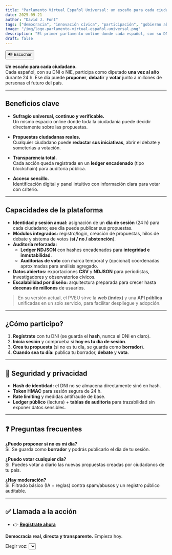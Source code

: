 ```yaml
---
title: "Parlamento Virtual Español Universal: un escaño para cada ciudadano"
date: 2025-09-21
author: "David J. Font"
tags: ["democracia", "innovación cívica", "participación", "gobierno abierto", "España"]
image: "/img/logo-parlamento-virtual-español-universal.png"
description: "El primer parlamento online donde cada español, con su DNI, puede proponer, debatir y votar. Democracia real, directa y transparente."
draft: false
---
```


<div id="tts-controls">
  <button id="tts-play" onclick="ttsPlay()">🔊 Escuchar</button>
  <button id="tts-pause" onclick="ttsPause()" style="display:none;">⏸ Pausar</button>
  <button id="tts-stop" onclick="ttsStop()" style="display:none;">⏹ Detener</button>
</div>
<P></P>
<div></div>

**Un escaño para cada ciudadano.**  
Cada español, con su DNI o NIE, participa como diputado **una vez al año** durante 24 h. Ese día puede **proponer**, **debatir** y **votar** junto a millones de personas el futuro del país.

---

##  Beneficios clave

- **Sufragio universal, continuo y verificable.**  
  Un mismo espacio online donde toda la ciudadanía puede decidir directamente sobre las propuestas.

- **Propuestas ciudadanas reales.**  
  Cualquier ciudadano puede **redactar sus iniciativas**, abrir el debate y someterlas a votación.

- **Transparencia total.**  
  Cada acción queda registrada en un **ledger encadenado** (tipo blockchain) para auditoría pública.

- **Acceso sencillo.**  
  Identificación digital y panel intuitivo con información clara para votar con criterio.

---

##  Capacidades de la plataforma

- **Identidad y sesión anual:** asignación de un **día de sesión** (24 h) para cada ciudadano; ese día puede publicar sus propuestas.  
- **Módulos integrados:** registro/login, creación de propuestas, hilos de debate y sistema de votos (**sí / no / abstención**).  
- **Auditoría reforzada:**  
  - **Ledger NDJSON** con hashes encadenados para **integridad e inmutabilidad**.  
  - **Auditorías de voto** con marca temporal y (opcional) coordenadas aproximadas para análisis agregado.  
- **Datos abiertos:** exportaciones **CSV** y **NDJSON** para periodistas, investigadores y observatorios cívicos.  
- **Escalabilidad por diseño:** arquitectura preparada para crecer hasta **decenas de millones** de usuarios.

> En su versión actual, el PVEU sirve la **web (index)** y una **API pública** unificadas en un solo servicio, para facilitar despliegue y adopción.

---

##  ¿Cómo participo?

1. **Regístrate** con tu DNI (se guarda el **hash**, nunca el DNI en claro).  
2. **Inicia sesión** y comprueba si **hoy es tu día de sesión**.  
3. **Crea tu propuesta** (si no es tu día, se guarda como **borrador**).  
4. **Cuando sea tu día:** publica tu borrador, **debate** y **vota**.

---

## 🔐 Seguridad y privacidad

- **Hash de identidad:** el DNI no se almacena directamente sinó en hash.  
- **Token HMAC** para sesión segura de 24 h.  
- **Rate limiting** y medidas antifraude de base.  
- **Ledger público** (lectura) + **tablas de auditoría** para trazabilidad sin exponer datos sensibles.


---

## ❓ Preguntas frecuentes

**¿Puedo proponer si no es mi día?**  
Sí. Se guarda como **borrador** y podrás publicarlo el día de tu sesión.

**¿Puedo votar cualquier día?**  
Sí. Puedes votar a diario las nuevas propuestas creadas por ciudadanos de tu país.

**¿Hay moderación?**  
Sí. Filtrado básico (IA + reglas) contra spam/abusos y un registro público auditable.

---

## ✅ Llamada a la acción

- 👉 **[Regístrate ahora](/)**

**Democracia real, directa y transparente.** Empieza hoy.


<div>
  <label for="voice-select">Elegir voz:</label>
  <select id="voice-select"></select>
</div>

<script>
  let utterance;
  let isSpeaking = false;
  let isPaused = false;

function ttsPlay() {
  const content = document.querySelector('.post-content')?.innerText || '';
  if (!content.trim()) {
    alert("No hay contenido para leer.");
    return;
  }

  // 👉 Buscar la palabra "Detener" y recortar el texto desde ahí
  const startIndex = content.indexOf("Detener");
  let textToRead = content;
  if (startIndex !== -1) {
    textToRead = content.substring(startIndex);
  }

  speechSynthesis.cancel();
  utterance = new SpeechSynthesisUtterance(textToRead);

  utterance.lang = 'es-ES';

  const selectedIndex = document.getElementById('voice-select')?.value;
  if (voices[selectedIndex]) {
    utterance.voice = voices[selectedIndex];
  }

  utterance.onstart = () => {
    isSpeaking = true;
    isPaused = false;
    document.getElementById('tts-play').style.display = 'none';
    document.getElementById('tts-pause').style.display = 'inline-block';
    document.getElementById('tts-stop').style.display = 'inline-block';
  };

  utterance.onend = () => resetTTS();
  utterance.onerror = () => resetTTS();

  speechSynthesis.speak(utterance);
}

  function ttsPause() {
    const btn = document.getElementById('tts-pause');
    if (isSpeaking && !isPaused) {
      speechSynthesis.pause();
      isPaused = true;
      btn.innerText = '▶️ Reanudar';
    } else if (isPaused) {
      speechSynthesis.resume();
      isPaused = false;
      btn.innerText = '⏸ Pausar';
    }
  }

  function ttsStop() {
    speechSynthesis.cancel();
    resetTTS();
  }

  function resetTTS() {
    isSpeaking = false;
    isPaused = false;
    document.getElementById('tts-play').style.display = 'inline-block';
    document.getElementById('tts-pause').style.display = 'none';
    document.getElementById('tts-stop').style.display = 'none';
    document.getElementById('tts-pause').innerText = '⏸ Pausar';
  }

// Pausar si el usuario cambia de pestaña o minimiza la ventana
document.addEventListener('visibilitychange', () => {
  if (document.hidden && isSpeaking && !isPaused) {
    speechSynthesis.pause();
    isPaused = true;
    const btn = document.getElementById('tts-pause');
    if (btn) btn.innerText = '▶️ Reanudar';
  }
});
let voices = [];

function loadVoices() {
  voices = speechSynthesis.getVoices();
  const voiceSelect = document.getElementById('voice-select');

  voiceSelect.innerHTML = ''; // limpiar
  voices.forEach((voice, i) => {
    const option = document.createElement('option');
    option.value = i;
    option.textContent = `${voice.name} (${voice.lang})`;
    voiceSelect.appendChild(option);
  });
}

// Algunos navegadores tardan en cargar voces
speechSynthesis.onvoiceschanged = loadVoices;
function loadVoices() {
  voices = speechSynthesis.getVoices().filter(v => v.lang.startsWith("es-"));
  const voiceSelect = document.getElementById('voice-select');

  voiceSelect.innerHTML = '';
  voices.forEach((voice, i) => {
    const option = document.createElement('option');
    option.value = i;
    option.textContent = `${voice.name} (${voice.lang})`;
    voiceSelect.appendChild(option);
  });
}
</script>